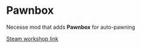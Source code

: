 # Pawnbox

Necesse mod that adds **Pawnbox** for auto-pawning

[Steam workshop link](https://steamcommunity.com/sharedfiles/filedetails/?id=2827825378)
